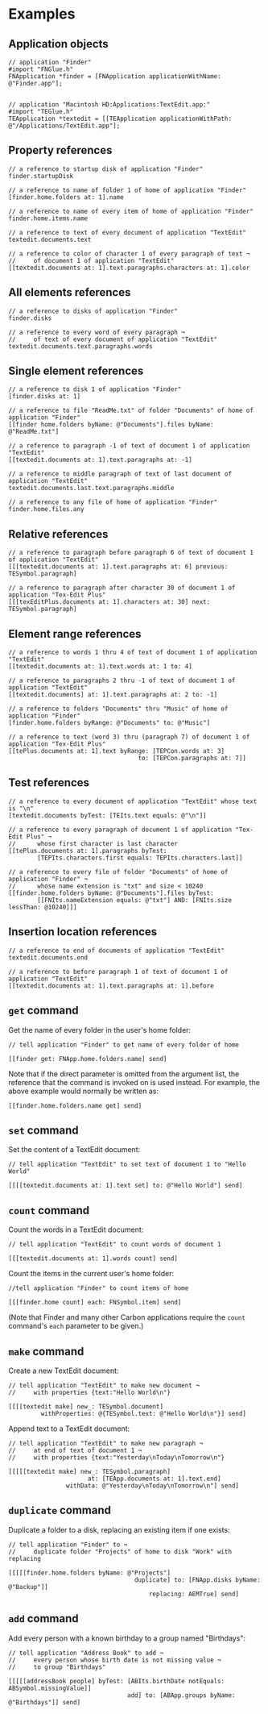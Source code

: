 # Examples

## Application objects

    // application "Finder"
    #import "FNGlue.h"
    FNApplication *finder = [FNApplication applicationWithName: @"Finder.app"];


    // application "Macintosh HD:Applications:TextEdit.app:"
    #import "TEGlue.h"
    TEApplication *textedit = [[TEApplication applicationWithPath: @"/Applications/TextEdit.app"];


## Property references

    // a reference to startup disk of application "Finder"
    finder.startupDisk

    // a reference to name of folder 1 of home of application "Finder"
    [finder.home.folders at: 1].name

    // a reference to name of every item of home of application "Finder"
    finder.home.items.name

    // a reference to text of every document of application "TextEdit"
    textedit.documents.text

    // a reference to color of character 1 of every paragraph of text ¬
    //     of document 1 of application "TextEdit"
    [[textedit.documents at: 1].text.paragraphs.characters at: 1].color


## All elements references

    // a reference to disks of application "Finder"
    finder.disks

    // a reference to every word of every paragraph ¬
    //     of text of every document of application "TextEdit"
    textedit.documents.text.paragraphs.words


## Single element references

    // a reference to disk 1 of application "Finder"
    [finder.disks at: 1]

    // a reference to file "ReadMe.txt" of folder "Documents" of home of application "Finder"
    [[finder home.folders byName: @"Documents"].files byName: @"ReadMe.txt"]

    // a reference to paragraph -1 of text of document 1 of application "TextEdit"
    [[textedit.documents at: 1].text.paragraphs at: -1]

    // a reference to middle paragraph of text of last document of application "TextEdit"
    textedit.documents.last.text.paragraphs.middle

    // a reference to any file of home of application "Finder"
    finder.home.files.any


## Relative references

    // a reference to paragraph before paragraph 6 of text of document 1 of application "TextEdit"
    [[[textedit.documents at: 1].text.paragraphs at: 6] previous: TESymbol.paragraph]

    // a reference to paragraph after character 30 of document 1 of application "Tex-Edit Plus"
    [[[texEditPlus.documents at: 1].characters at: 30] next: TESymbol.paragraph]


## Element range references

    // a reference to words 1 thru 4 of text of document 1 of application "TextEdit"
    [[textedit.documents at: 1].text.words at: 1 to: 4]

    // a reference to paragraphs 2 thru -1 of text of document 1 of application "TextEdit"
    [[textedit.documents] at: 1].text.paragraphs at: 2 to: -1]

    // a reference to folders "Documents" thru "Music" of home of application "Finder"
    [finder.home.folders byRange: @"Documents" to: @"Music"]

    // a reference to text (word 3) thru (paragraph 7) of document 1 of application "Tex-Edit Plus"
    [[tePlus.documents at: 1].text byRange: [TEPCon.words at: 3]
                                        to: [TEPCon.paragraphs at: 7]]


## Test references

    // a reference to every document of application "TextEdit" whose text is "\n"
    [textedit.documents byTest: [TEIts.text equals: @"\n"]]

    // a reference to every paragraph of document 1 of application "Tex-Edit Plus" ¬
    //      whose first character is last character
    [[tePlus.documents at: 1].paragraphs byTest: 
            [TEPIts.characters.first equals: TEPIts.characters.last]]

    // a reference to every file of folder "Documents" of home of application "Finder" ¬
    //      whose name extension is "txt" and size < 10240
    [[finder.home.folders byName: @"Documents"].files byTest:
            [[FNIts.nameExtension equals: @"txt"] AND: [FNIts.size lessThan: @10240]]]


## Insertion location references

    // a reference to end of documents of application "TextEdit"
    textedit.documents.end

    // a reference to before paragraph 1 of text of document 1 of application "TextEdit"
    [[textedit.documents at: 1].text.paragraphs at: 1].before


## `get` command

Get the name of every folder in the user's home folder:

    // tell application "Finder" to get name of every folder of home

    [[finder get: FNApp.home.folders.name] send]

Note that if the direct parameter is omitted from the argument list, the reference that the command is invoked on is used instead. For example, the above example would normally be written as:

    [[finder.home.folders.name get] send]


## `set` command

Set the content of a TextEdit document:

    // tell application "TextEdit" to set text of document 1 to "Hello World"

    [[[[textedit.documents at: 1].text set] to: @"Hello World"] send]


## `count` command

Count the words in a TextEdit document:

    // tell application "TextEdit" to count words of document 1

    [[[textedit.documents at: 1].words count] send]

Count the items in the current user's home folder:

    //tell application "Finder" to count items of home

    [[[finder.home count] each: FNSymbol.item] send]

(Note that Finder and many other Carbon applications require the `count` command's `each` parameter to be given.)


## `make` command

Create a new TextEdit document:

    // tell application "TextEdit" to make new document ¬
    //     with properties {text:"Hello World\n"}

    [[[[textedit make] new_: TESymbol.document]
             withProperties: @{TESymbol.text: @"Hello World\n"}] send]

Append text to a TextEdit document:

    // tell application "TextEdit" to make new paragraph ¬
    //     at end of text of document 1 ¬
    //     with properties {text:"Yesterday\nToday\nTomorrow\n"}

    [[[[[textedit make] new_: TESymbol.paragraph]
                          at: [TEApp.documents at: 1].text.end]
                    withData: @"Yesterday\nToday\nTomorrow\n"] send]


## `duplicate` command

Duplicate a folder to a disk, replacing an existing item if one exists:

    // tell application "Finder" to ¬
    //     duplicate folder "Projects" of home to disk "Work" with replacing

    [[[[[finder.home.folders byName: @"Projects"]
                                       duplicate] to: [FNApp.disks byName: @"Backup"]]
                                           replacing: AEMTrue] send]


## `add` command

Add every person with a known birthday to a group named "Birthdays": 

    // tell application "Address Book" to add ¬
    //     every person whose birth date is not missing value ¬
    //     to group "Birthdays"

    [[[[[addressBook people] byTest: [ABIts.birthDate notEquals: ABSymbol.missingValue]]
                                     add] to: [ABApp.groups byName: @"Birthdays"]] send]

